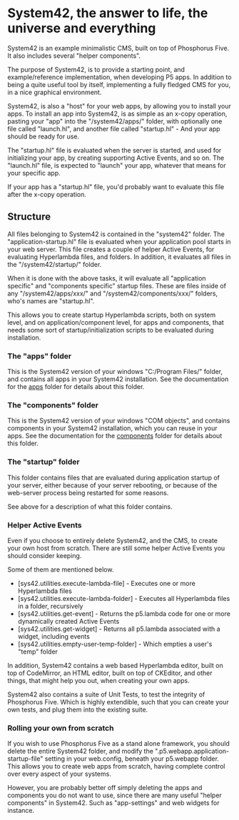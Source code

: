 System42, the answer to life, the universe and everything
========

System42 is an example minimalistic CMS, built on top of Phosphorus Five. It also includes 
several "helper components".

The purpose of System42, is to provide a starting point, and example/reference implementation,
when developing P5 apps. In addition to being a quite useful tool by itself, implementing a 
fully fledged CMS for you, in a nice graphical environment.

System42, is also a "host" for your web apps, by allowing you to install your apps.
To install an app into System42, is as simple as an x-copy operation, pasting your "app" 
into the "/system42/apps/" folder, with optionally one file called "launch.hl",
and another file called "startup.hl" - And your app should be ready for use.

The "startup.hl" file is evaluated when the server is started, and used for initializing
your app, by creating supporting Active Events, and so on. The "launch.hl" file,
is expected to "launch" your app, whatever that means for your specific app.

If your app has a "startup.hl" file, you'd probably want to evaluate this file after the x-copy
operation.

## Structure

All files belonging to System42 is contained in the "system42" folder. The "application-startup.hl" 
file is evaluated when your application pool starts in your web server. This file creates a couple 
of helper Active Events, for evaluating Hyperlambda files, and folders. In addition, it evaluates all 
files in the "/system42/startup/" folder.

When it is done with the above tasks, it will evaluate all "application specific" and "components specific"
startup files. These are files inside of any "/system42/apps/xxx/" and "/system42/components/xxx/" folders, 
who's names are "startup.hl".

This allows you to create startup Hyperlambda scripts, both on system level, and on application/component level, 
for apps and components, that needs some sort of startup/initialization scripts to be evaluated during installation.

### The "apps" folder

This is the System42 version of your windows "C:/Program Files/" folder, and contains 
all apps in your System42 installation. See the documentation for the [apps](/core/p5.webapp/system42/apps/)
folder for details about this folder.

### The "components" folder

This is the System42 version of your windows "COM objects", and contains components in your System42 installation, 
which you can reuse in your apps. See the documentation for the [components](/core/p5.webapp/system42/components/) 
folder for details about this folder.

### The "startup" folder

This folder contains files that are evaluated during application startup of your server, either because of your 
server rebooting, or because of the web-server process being restarted for some reasons.

See above for a description of what this folder contains.

### Helper Active Events

Even if you choose to entirely delete System42, and the CMS, to create your own host from scratch. There are still 
some helper Active Events you should consider keeping.

Some of them are mentioned below.

* [sys42.utilities.execute-lambda-file] - Executes one or more Hyperlambda files
* [sys42.utilities.execute-lambda-folder] - Executes all Hyperlambda files in a folder, recursively
* [sys42.utilities.get-event] - Returns the p5.lambda code for one or more dynamically created Active Events
* [sys42.utilities.get-widget] - Returns all p5.lambda associated with a widget, including events
* [sys42.utilities.empty-user-temp-folder] - Which empties a user's "temp" folder

In addition, System42 contains a web based Hyperlambda editor, built on top of CodeMirror, an HTML editor,
built on top of CKEditor, and other things, that might help you out, when creating your own apps.

System42 also contains a suite of Unit Tests, to test the integrity of Phosphorus Five. Which is highly
extendible, such that you can create your own tests, and plug them into the existing suite.

### Rolling your own from scratch

If you wish to use Phosphorus Five as a stand alone framework, you should delete the entire System42 folder, 
and modify the ".p5.webapp.application-startup-file" setting in your web.config, beneath your p5.webapp folder. 
This allows you to create web apps from scratch, having complete control over every aspect of your systems.

However, you are probably better off simply deleting the apps and components you do not want to use, since 
there are many useful "helper components" in System42. Such as "app-settings" and web widgets for instance.



